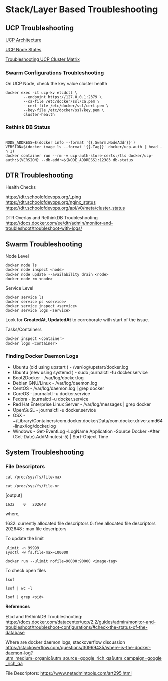 # Stack/Layer  Based Troubleshooting

## UCP Troubleshooting

[UCP Architecture](
https://docs.docker.com/datacenter/ucp/2.2/guides/architecture/)

[UCP Node States](
https://docs.docker.com/ee/ucp/admin/monitor-and-troubleshoot/troubleshoot-node-messages/#ucp-node-states)

[Troubleshooting UCP Cluster Matrix](
https://success.docker.com/article/troubleshooting-a-ucp-22x-cluster)


### Swarm Configurations Troubleshooting

On UCP Node, check the key value cluster health

```
docker exec -it ucp-kv etcdctl \
        --endpoint https://127.0.0.1:2379 \
        --ca-file /etc/docker/ssl/ca.pem \
        --cert-file /etc/docker/ssl/cert.pem \
        --key-file /etc/docker/ssl/key.pem \
        cluster-health
```


### Rethink DB Status


```

NODE_ADDRESS=$(docker info --format '{{.Swarm.NodeAddr}}')
VERSION=$(docker image ls --format '{{.Tag}}' docker/ucp-auth | head -n 1)
docker container run --rm -v ucp-auth-store-certs:/tls docker/ucp-auth:${VERSION} --db-addr=${NODE_ADDRESS}:12383 db-status

```

## DTR Troubleshooting



Health Checks

https://dtr.schoolofdevops.org/_ping
https://dtr.schoolofdevops.org/nginx_status
https://dtr.schoolofdevops.org/api/v0/meta/cluster_status


DTR Overlay and RethinkDB Troubleshooting https://docs.docker.com/ee/dtr/admin/monitor-and-troubleshoot/troubleshoot-with-logs/


## Swarm Troubleshooting


Node Level
```
docker node ls
docker node inspect <node>
docker node update --availability drain <node>
docker node rm <node>
```

Service Level

```
docker service ls
docker service ps <service>
docker service inspect <service>
docker service logs <service>
```

Look for **CreatedAt**,  **UpdatedAt** to corroborate with start of the issue.


Tasks/Containers
```
docker inspect <container>
docker logs <container>

```



### Finding Docker Daemon Logs


  * Ubuntu (old using upstart ) - /var/log/upstart/docker.log
  * Ubuntu (new using systemd ) - sudo journalctl -fu docker.service
  * Boot2Docker - /var/log/docker.log
  * Debian GNU/Linux - /var/log/daemon.log
  * CentOS - /var/log/daemon.log | grep docker
  * CoreOS - journalctl -u docker.service
  * Fedora - journalctl -u docker.service
  * Red Hat Enterprise Linux Server - /var/log/messages | grep docker
  * OpenSuSE - journalctl -u docker.service
  * OSX - ~/Library/Containers/com.docker.docker/Data/com.docker.driver.amd64-linux/log/d‌​ocker.log
  * Windows - Get-EventLog -LogName Application -Source Docker -After (Get-Date).AddMinutes(-5) | Sort-Object Time




## System Troubleshooting


### File Descriptors

```
cat /proc/sys/fs/file-max
```


```
cat /proc/sys/fs/file-nr
```

[output]
```
1632	0	202648
```

where,

1632: currently allocated file descriptors
0: free allocated file descriptors
202648 : max file descriptors


To update the limit
```
ulimit -n 99999
sysctl -w fs.file-max=100000

docker run --ulimit nofile=90000:90000 <image-tag>
```

To check open files
```
lsof

lsof | wc -l

lsof | grep <pid>
```








**References**


Etcd and RethinkDB Troubleshooting: https://docs.docker.com/datacenter/ucp/2.2/guides/admin/monitor-and-troubleshoot/troubleshoot-configurations/#check-the-status-of-the-database



Where are docker daemon logs, stackoverflow discussion https://stackoverflow.com/questions/30969435/where-is-the-docker-daemon-log?utm_medium=organic&utm_source=google_rich_qa&utm_campaign=google_rich_qa


File Descriptors: https://www.netadmintools.com/art295.html
